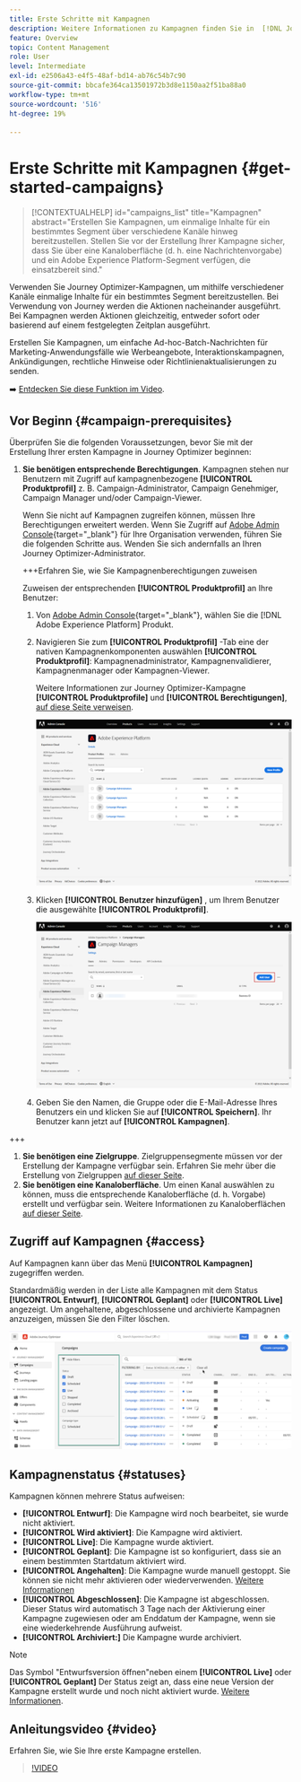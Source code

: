 ```yaml
---
title: Erste Schritte mit Kampagnen
description: Weitere Informationen zu Kampagnen finden Sie in  [!DNL Journey Optimizer]
feature: Overview
topic: Content Management
role: User
level: Intermediate
exl-id: e2506a43-e4f5-48af-bd14-ab76c54b7c90
source-git-commit: bbcafe364ca13501972b3d8e1150aa2f51ba88a0
workflow-type: tm+mt
source-wordcount: '516'
ht-degree: 19%

---
```


# Erste Schritte mit Kampagnen {#get-started-campaigns}

>[!CONTEXTUALHELP]
>id="campaigns_list"
>title="Kampagnen"
>abstract="Erstellen Sie Kampagnen, um einmalige Inhalte für ein bestimmtes Segment über verschiedene Kanäle hinweg bereitzustellen. Stellen Sie vor der Erstellung Ihrer Kampagne sicher, dass Sie über eine Kanaloberfläche (d. h. eine Nachrichtenvorgabe) und ein Adobe Experience Platform-Segment verfügen, die einsatzbereit sind."

Verwenden Sie Journey Optimizer-Kampagnen, um mithilfe verschiedener Kanäle einmalige Inhalte für ein bestimmtes Segment bereitzustellen. Bei Verwendung von Journey werden die Aktionen nacheinander ausgeführt. Bei Kampagnen werden Aktionen gleichzeitig, entweder sofort oder basierend auf einem festgelegten Zeitplan ausgeführt.

Erstellen Sie Kampagnen, um einfache Ad-hoc-Batch-Nachrichten für Marketing-Anwendungsfälle wie Werbeangebote, Interaktionskampagnen, Ankündigungen, rechtliche Hinweise oder Richtlinienaktualisierungen zu senden.

➡️ [Entdecken Sie diese Funktion im Video](#video).

<!--You can create two types of campaigns:

* **Scheduled campaigns** allow for simple ad-hoc batch communications for marketing use cases like promotional offers, engagement campaigns, announcements, legal notices, or policy updates.
* **API Triggered Campaigns** allow for simple transactional/operational messages with REST APIs (password reset, card abandonment, etc.), where the need may involve personalization using profile attributes and contextual data from payload.-->

## Vor Beginn {#campaign-prerequisites}

Überprüfen Sie die folgenden Voraussetzungen, bevor Sie mit der Erstellung Ihrer ersten Kampagne in Journey Optimizer beginnen:

1. **Sie benötigen entsprechende Berechtigungen**. Kampagnen stehen nur Benutzern mit Zugriff auf kampagnenbezogene **[!UICONTROL Produktprofil]** z. B. Campaign-Administrator, Campaign Genehmiger, Campaign Manager und/oder Campaign-Viewer.

   Wenn Sie nicht auf Kampagnen zugreifen können, müssen Ihre Berechtigungen erweitert werden. Wenn Sie Zugriff auf [Adobe Admin Console](https://adminconsole.adobe.com/){target=&quot;_blank&quot;} für Ihre Organisation verwenden, führen Sie die folgenden Schritte aus. Wenden Sie sich andernfalls an Ihren Journey Optimizer-Administrator.

   +++Erfahren Sie, wie Sie Kampagnenberechtigungen zuweisen

   Zuweisen der entsprechenden **[!UICONTROL Produktprofil]** an Ihre Benutzer:

   1. Von [Adobe Admin Console](https://adminconsole.adobe.com/){target=&quot;_blank&quot;}, wählen Sie die [!DNL Adobe Experience Platform] Produkt.

   1. Navigieren Sie zum **[!UICONTROL Produktprofil]** -Tab eine der nativen Kampagnenkomponenten auswählen **[!UICONTROL Produktprofil]**: Kampagnenadministrator, Kampagnenvalidierer, Kampagnenmanager oder Kampagnen-Viewer.

      Weitere Informationen zur Journey Optimizer-Kampagne **[!UICONTROL Produktprofile]** und **[!UICONTROL Berechtigungen]**, [auf diese Seite verweisen](../administration/ootb-product-profiles.md).

      ![](assets/do-not-localize/admin_1.png)

   1. Klicken **[!UICONTROL Benutzer hinzufügen]** , um Ihrem Benutzer die ausgewählte **[!UICONTROL Produktprofil]**.

      ![](assets/do-not-localize/admin_2.png)

   1. Geben Sie den Namen, die Gruppe oder die E-Mail-Adresse Ihres Benutzers ein und klicken Sie auf **[!UICONTROL Speichern]**.
   Ihr Benutzer kann jetzt auf **[!UICONTROL Kampagnen]**.

+++

1. **Sie benötigen eine Zielgruppe**. Zielgruppensegmente müssen vor der Erstellung der Kampagne verfügbar sein. Erfahren Sie mehr über die Erstellung von Zielgruppen [auf dieser Seite](../segment/about-segments.md).
1. **Sie benötigen eine Kanaloberfläche**. Um einen Kanal auswählen zu können, muss die entsprechende Kanaloberfläche (d. h. Vorgabe) erstellt und verfügbar sein. Weitere Informationen zu Kanaloberflächen [auf dieser Seite](../configuration/channel-surfaces.md).

## Zugriff auf Kampagnen {#access}

Auf Kampagnen kann über das Menü **[!UICONTROL Kampagnen]** zugegriffen werden.

Standardmäßig werden in der Liste alle Kampagnen mit dem Status **[!UICONTROL Entwurf]**, **[!UICONTROL Geplant]** oder **[!UICONTROL Live]** angezeigt. Um angehaltene, abgeschlossene und archivierte Kampagnen anzuzeigen, müssen Sie den Filter löschen.

![](assets/create-campaign-list.png)

## Kampagnenstatus {#statuses}

Kampagnen können mehrere Status aufweisen:

* **[!UICONTROL Entwurf]**: Die Kampagne wird noch bearbeitet, sie wurde nicht aktiviert.
* **[!UICONTROL Wird aktiviert]**: Die Kampagne wird aktiviert.
* **[!UICONTROL Live]**: Die Kampagne wurde aktiviert.
* **[!UICONTROL Geplant]**: Die Kampagne ist so konfiguriert, dass sie an einem bestimmten Startdatum aktiviert wird.
* **[!UICONTROL Angehalten]**: Die Kampagne wurde manuell gestoppt. Sie können sie nicht mehr aktivieren oder wiederverwenden. [Weitere Informationen](modify-stop-campaign.md#stop)
* **[!UICONTROL Abgeschlossen]**: Die Kampagne ist abgeschlossen. Dieser Status wird automatisch 3 Tage nach der Aktivierung einer Kampagne zugewiesen oder am Enddatum der Kampagne, wenn sie eine wiederkehrende Ausführung aufweist.
* **[!UICONTROL Archiviert:]** Die Kampagne wurde archiviert.

>[!NOTE]
>
>Das Symbol &quot;Entwurfsversion öffnen&quot;neben einem **[!UICONTROL Live]** oder **[!UICONTROL Geplant]** Der Status zeigt an, dass eine neue Version der Kampagne erstellt wurde und noch nicht aktiviert wurde. [Weitere Informationen](modify-stop-campaign.md#modify).

## Anleitungsvideo {#video}

Erfahren Sie, wie Sie Ihre erste Kampagne erstellen.

>[!VIDEO](https://video.tv.adobe.com/v/346680?quality=12)
